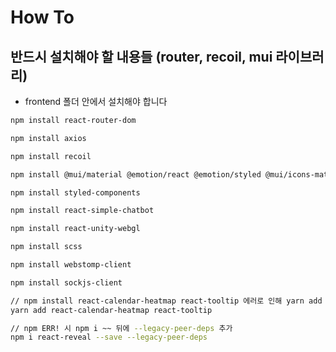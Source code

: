 # How To

## 반드시 설치해야 할 내용들 (router, recoil, mui 라이브러리)

- frontend 폴더 안에서 설치해야 합니다

```bash
npm install react-router-dom

npm install axios

npm install recoil

npm install @mui/material @emotion/react @emotion/styled @mui/icons-material

npm install styled-components

npm install react-simple-chatbot

npm install react-unity-webgl

npm install scss

npm install webstomp-client

npm install sockjs-client

// npm install react-calendar-heatmap react-tooltip 에러로 인해 yarn add 사용
yarn add react-calendar-heatmap react-tooltip

// npm ERR! 시 npm i ~~ 뒤에 --legacy-peer-deps 추가
npm i react-reveal --save --legacy-peer-deps
```
